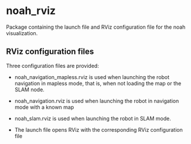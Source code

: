 # noah_rviz

Package containing the launch file and RViz configuration file for the noah visualization.

## RViz configuration files

Three configuration files are provided:
- noah_navigation_mapless.rviz is used when launching the robot navigation in mapless mode, that is, when not loading the map or the SLAM node.
- noah_navigation.rviz is used when launching the robot in navigation mode with a known map
- noah_slam.rviz is used when launching the robot in SLAM mode.

- The launch file opens RViz with the corresponding RViz configuration file
